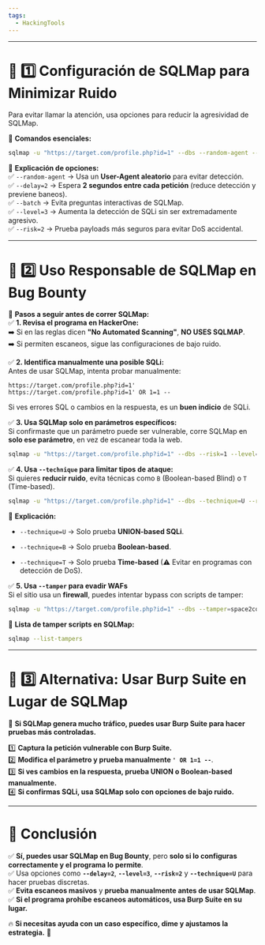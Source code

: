 ```yaml
---
tags:
  - HackingTools
---
```

---
# **🔹 1️⃣ Configuración de SQLMap para Minimizar Ruido**

Para evitar llamar la atención, usa opciones para reducir la agresividad de SQLMap.

📌 **Comandos esenciales:**

```bash
sqlmap -u "https://target.com/profile.php?id=1" --dbs --random-agent --delay=2 --batch --level=3 --risk=2
```

🔹 **Explicación de opciones:**  
✅ `--random-agent` → Usa un **User-Agent aleatorio** para evitar detección.  
✅ `--delay=2` → Espera **2 segundos entre cada petición** (reduce detección y previene baneos).  
✅ `--batch` → Evita preguntas interactivas de SQLMap.  
✅ `--level=3` → Aumenta la detección de SQLi sin ser extremadamente agresivo.  
✅ `--risk=2` → Prueba payloads más seguros para evitar DoS accidental.

---

# **🔸 2️⃣ Uso Responsable de SQLMap en Bug Bounty**

📌 **Pasos a seguir antes de correr SQLMap:**  
✅ **1. Revisa el programa en HackerOne:**  
➡️ Si en las reglas dicen **"No Automated Scanning"**, **NO USES SQLMAP**.  
➡️ Si permiten escaneos, sigue las configuraciones de bajo ruido.

✅ **2. Identifica manualmente una posible SQLi:**  
Antes de usar SQLMap, intenta probar manualmente:

```
https://target.com/profile.php?id=1'
https://target.com/profile.php?id=1' OR 1=1 --
```

Si ves errores SQL o cambios en la respuesta, es un **buen indicio** de SQLi.

✅ **3. Usa SQLMap solo en parámetros específicos:**  
Si confirmaste que un parámetro puede ser vulnerable, corre SQLMap en **solo ese parámetro**, en vez de escanear toda la web.

```bash
sqlmap -u "https://target.com/profile.php?id=1" --dbs --risk=1 --level=2 --delay=5
```

✅ **4. Usa `--technique` para limitar tipos de ataque:**  
Si quieres **reducir ruido**, evita técnicas como `B` (Boolean-based Blind) o `T` (Time-based).

```bash
sqlmap -u "https://target.com/profile.php?id=1" --dbs --technique=U --risk=1 --level=2
```

🔹 **Explicación:**

- `--technique=U` → Solo prueba **UNION-based SQLi**.
    
- `--technique=B` → Solo prueba **Boolean-based**.
    
- `--technique=T` → Solo prueba **Time-based** (⚠ Evitar en programas con detección de DoS).
    

✅ **5. Usa `--tamper` para evadir WAFs**  
Si el sitio usa un **firewall**, puedes intentar bypass con scripts de tamper:

```bash
sqlmap -u "https://target.com/profile.php?id=1" --dbs --tamper=space2comment.py --random-agent
```

📌 **Lista de tamper scripts en SQLMap:**

```bash
sqlmap --list-tampers
```

---

# **🔹 3️⃣ Alternativa: Usar Burp Suite en Lugar de SQLMap**

📌 **Si SQLMap genera mucho tráfico, puedes usar Burp Suite para hacer pruebas más controladas.**

1️⃣ **Captura la petición vulnerable con Burp Suite.**  
2️⃣ **Modifica el parámetro y prueba manualmente `' OR 1=1 --`**.  
3️⃣ **Si ves cambios en la respuesta, prueba UNION o Boolean-based manualmente.**  
4️⃣ **Si confirmas SQLi, usa SQLMap solo con opciones de bajo ruido.**

---

# **🚀 Conclusión**

✅ **Sí, puedes usar SQLMap en Bug Bounty**, pero **solo si lo configuras correctamente y el programa lo permite**.  
✅ Usa opciones como **`--delay=2`**, **`--level=3`**, **`--risk=2`** y **`--technique=U`** para hacer pruebas discretas.  
✅ **Evita escaneos masivos** y **prueba manualmente antes de usar SQLMap**.  
✅ **Si el programa prohíbe escaneos automáticos, usa Burp Suite en su lugar.**

🔥 **Si necesitas ayuda con un caso específico, dime y ajustamos la estrategia.** 🚀